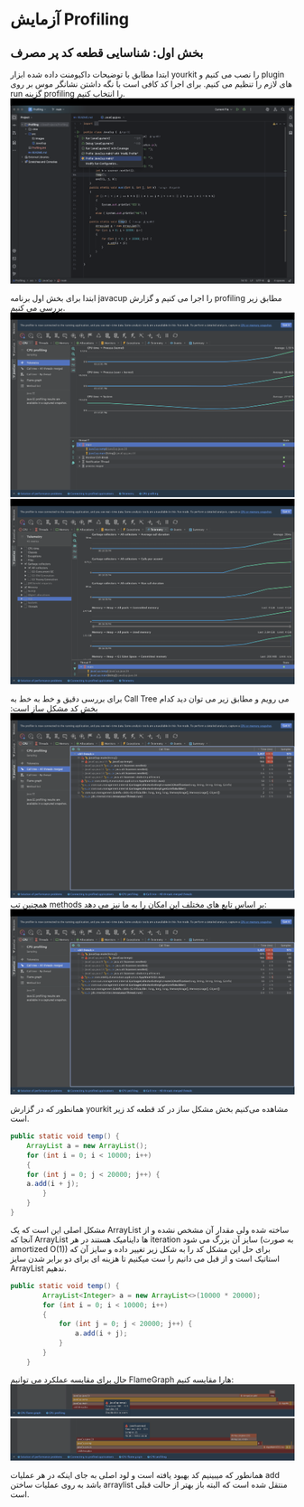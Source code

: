 
# آزمایش Profiling
## بخش اول: شناسایی قطعه کد پر مصرف
ابتدا مطابق با توضیحات داکیومنت داده شده ابزار yourkit را نصب می کنیم و plugin های لازم را تنظیم می کنیم.
برای اجرا کد کافی است با نگه داشتن نشانگر موس بر روی run گزینه profiling را انتخاب کنیم.
![](src/images/1.png)

ابتدا برای بخش اول برنامه javacup را اجرا می کنیم و گزارش profiling مطابق زیر بررسی می کنیم.
![](src/images/2.png)
![](src/images/3.png)

برای بررسی دقیق و خط به خط به Call Tree می رویم و مطابق زیر می توان دید کدام بخش کد مشکل ساز است:
![](src/images/4.png)
همچنین تب methods بر اساس تابع های مختلف این امکان را به ما نیز می دهد:
![](src/images/4.png)


همانطور که در گزارش yourkit مشاهده می‌کنیم بخش مشکل ساز در کد قطعه کد زیر است.

```java
public static void temp() {
    ArrayList a = new ArrayList();
    for (int i = 0; i < 10000; i++)
    {
    for (int j = 0; j < 20000; j++) {
    a.add(i + j);
        }
    }
}
```


مشکل اصلی این است که یک ArrayList ساخته شده ولی مقدار آن مشخص نشده و از آنجا که ArrayList ها داینامیک هستند در هر iteration سایز آن بزرگ می شود (به صورت amortized O(1))
برای حل این مشکل کد را به شکل زیر تغییر داده و سایز آن که استاتیک است و از قبل می دانیم را ست میکنیم تا هزینه ای برای دو برابر شدن سایز ArrayList ندهیم.
   
```java
public static void temp() {
        ArrayList<Integer> a = new ArrayList<>(10000 * 20000);
        for (int i = 0; i < 10000; i++)
        {
            for (int j = 0; j < 20000; j++) {
                a.add(i + j);
            }
        }
    }
```


حال برای مقایسه عملکرد می توانیم FlameGraph هارا مقایسه کنیم:
![](src/images/f1.png)
![](src/images/f2.png)

همانطور که میبینیم کد بهبود یافته است و لود اصلی به جای اینکه در هر عملیات add باشد به روی عملیات ساختن arraylist منتقل شده است که البته باز بهتر از حالت قبلی است.